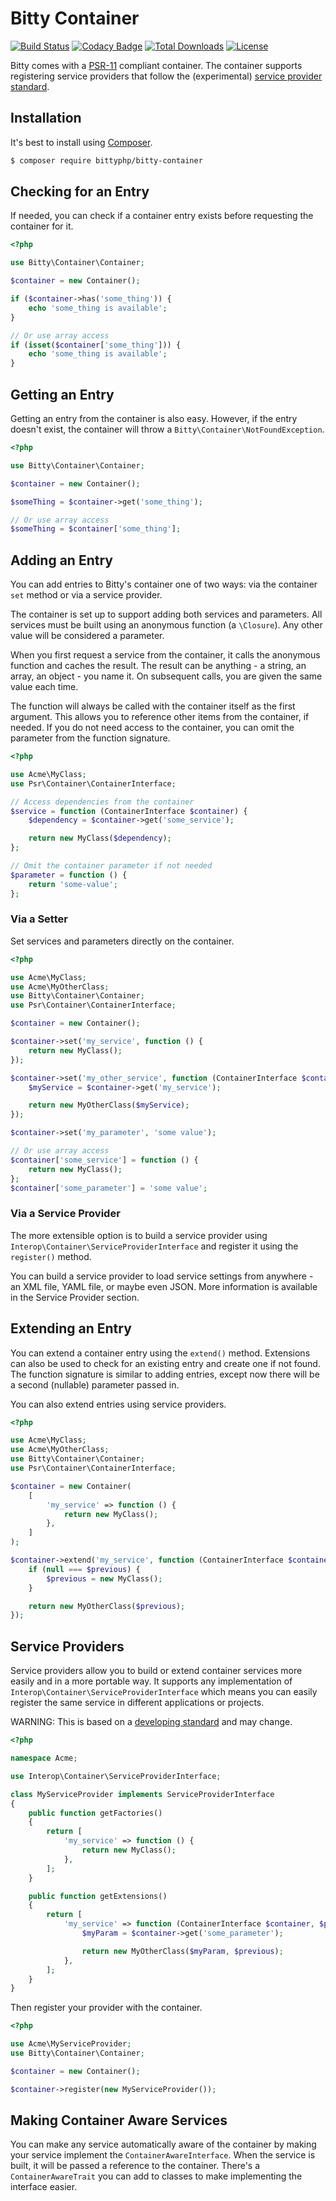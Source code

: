 # Bitty Container

[![Build Status](https://travis-ci.org/bittyphp/bitty-container.svg?branch=master)](https://travis-ci.org/bittyphp/bitty-container)
[![Codacy Badge](https://api.codacy.com/project/badge/Coverage/de162d6c119b48d3bf72bc7d93ecb2d9)](https://www.codacy.com/app/bittyphp/bitty-container)
[![Total Downloads](https://poser.pugx.org/bittyphp/bitty-container/downloads)](https://packagist.org/packages/bittyphp/bitty-container)
[![License](https://poser.pugx.org/bittyphp/bitty-container/license)](https://packagist.org/packages/bittyphp/bitty-container)

Bitty comes with a [PSR-11](http://www.php-fig.org/psr/psr-11/) compliant container. The container supports registering service providers that follow the (experimental) [service provider standard](https://github.com/container-interop/service-provider).

## Installation

It's best to install using [Composer](https://getcomposer.org/).

```sh
$ composer require bittyphp/bitty-container
```

## Checking for an Entry

If needed, you can check if a container entry exists before requesting the container for it.

```php
<?php

use Bitty\Container\Container;

$container = new Container();

if ($container->has('some_thing')) {
    echo 'some_thing is available';
}

// Or use array access
if (isset($container['some_thing'])) {
    echo 'some_thing is available';
}
```

## Getting an Entry

Getting an entry from the container is also easy. However, if the entry doesn't exist, the container will throw a `Bitty\Container\NotFoundException`.

```php
<?php

use Bitty\Container\Container;

$container = new Container();

$someThing = $container->get('some_thing');

// Or use array access
$someThing = $container['some_thing'];
```

## Adding an Entry

You can add entries to Bitty's container one of two ways: via the container `set` method or via a service provider.

The container is set up to support adding both services and parameters. All services must be built using an anonymous function (a `\Closure`). Any other value will be considered a parameter.

When you first request a service from the container, it calls the anonymous function and caches the result. The result can be anything - a string, an array, an object - you name it. On subsequent calls, you are given the same value each time.

The function will always be called with the container itself as the first argument. This allows you to reference other items from the container, if needed. If you do not need access to the container, you can omit the parameter from the function signature.

```php
<?php

use Acme\MyClass;
use Psr\Container\ContainerInterface;

// Access dependencies from the container
$service = function (ContainerInterface $container) {
    $dependency = $container->get('some_service');

    return new MyClass($dependency);
};

// Omit the container parameter if not needed
$parameter = function () {
    return 'some-value';
};
```

### Via a Setter

Set services and parameters directly on the container.

```php
<?php

use Acme\MyClass;
use Acme\MyOtherClass;
use Bitty\Container\Container;
use Psr\Container\ContainerInterface;

$container = new Container();

$container->set('my_service', function () {
    return new MyClass();
});

$container->set('my_other_service', function (ContainerInterface $container) {
    $myService = $container->get('my_service');

    return new MyOtherClass($myService);
});

$container->set('my_parameter', 'some value');

// Or use array access
$container['some_service'] = function () {
    return new MyClass();
};
$container['some_parameter'] = 'some value';
```

### Via a Service Provider

The more extensible option is to build a service provider using  `Interop\Container\ServiceProviderInterface` and register it using the `register()` method.

You can build a service provider to load service settings from anywhere - an XML file, YAML file, or maybe even JSON. More information is available in the Service Provider section.

## Extending an Entry

You can extend a container entry using the `extend()` method. Extensions can also be used to check for an existing entry and create one if not found. The function signature is similar to adding entries, except now there will be a second (nullable) parameter passed in.

You can also extend entries using service providers.

```php
<?php

use Acme\MyClass;
use Acme\MyOtherClass;
use Bitty\Container\Container;
use Psr\Container\ContainerInterface;

$container = new Container(
    [
        'my_service' => function () {
            return new MyClass();
        },
    ]
);

$container->extend('my_service', function (ContainerInterface $container, $previous = null) {
    if (null === $previous) {
        $previous = new MyClass();
    }

    return new MyOtherClass($previous);
});
```

## Service Providers

Service providers allow you to build or extend container services more easily and in a more portable way. It supports any implementation of `Interop\Container\ServiceProviderInterface` which means you can easily register the same service in different applications or projects.

WARNING: This is based on a [developing standard](https://github.com/container-interop/service-provider) and may change.

```php
<?php

namespace Acme;

use Interop\Container\ServiceProviderInterface;

class MyServiceProvider implements ServiceProviderInterface
{
    public function getFactories()
    {
        return [
            'my_service' => function () {
                return new MyClass();
            },
        ];
    }

    public function getExtensions()
    {
        return [
            'my_service' => function (ContainerInterface $container, $previous = null) {
                $myParam = $container->get('some_parameter');

                return new MyOtherClass($myParam, $previous);
            },
        ];
    }
}
```

Then register your provider with the container.

```php
<?php

use Acme\MyServiceProvider;
use Bitty\Container\Container;

$container = new Container();

$container->register(new MyServiceProvider());
```

## Making Container Aware Services

You can make any service automatically aware of the container by making your service implement the `ContainerAwareInterface`. When the service is built, it will be passed a reference to the container. There's a `ContainerAwareTrait` you can add to classes to make implementing the interface easier.
